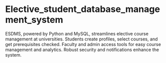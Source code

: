 # Elective_student_database_management_system
ESDMS, powered by Python and MySQL, streamlines elective course management at universities. Students create profiles, select courses, and get prerequisites checked. Faculty and admin access tools for easy course management and analytics. Robust security and notifications enhance the system.
